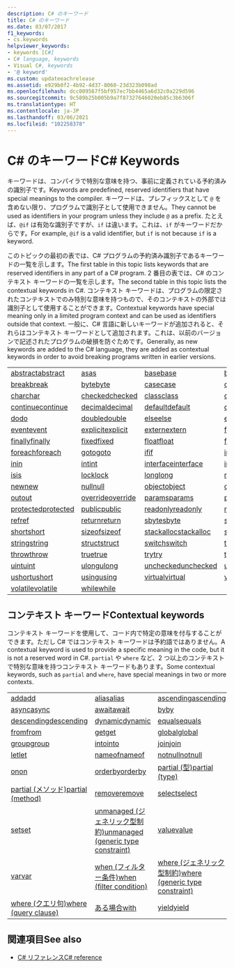 ```yaml
---
description: C# のキーワード
title: C# のキーワード
ms.date: 03/07/2017
f1_keywords:
- cs.keywords
helpviewer_keywords:
- keywords [C#]
- C# language, keywords
- Visual C#, keywords
- '@ keyword'
ms.custom: updateeachrelease
ms.assetid: e929b0f2-4b92-4d37-8060-23d323b098ad
ms.openlocfilehash: dcc009567f5bf957ec7bb4465a6d32c0a229d596
ms.sourcegitcommit: 9c589b25b005b9a7f87327646020eb85c3b6306f
ms.translationtype: HT
ms.contentlocale: ja-JP
ms.lasthandoff: 03/06/2021
ms.locfileid: "102258378"
---
```

# <a name="c-keywords"></a><span data-ttu-id="13d21-103">C# のキーワード</span><span class="sxs-lookup"><span data-stu-id="13d21-103">C# Keywords</span></span>

<span data-ttu-id="13d21-104">キーワードは、コンパイラで特別な意味を持つ、事前に定義されている予約済みの識別子です。</span><span class="sxs-lookup"><span data-stu-id="13d21-104">Keywords are predefined, reserved identifiers that have special meanings to the compiler.</span></span> <span data-ttu-id="13d21-105">キーワードは、プレフィックスとして `@` を含めない限り、プログラムで識別子として使用できません。</span><span class="sxs-lookup"><span data-stu-id="13d21-105">They cannot be used as identifiers in your program unless they include `@` as a prefix.</span></span> <span data-ttu-id="13d21-106">たとえば、`@if` は有効な識別子ですが、`if` は違います。これは、`if` がキーワードだからです。</span><span class="sxs-lookup"><span data-stu-id="13d21-106">For example, `@if` is a valid identifier, but `if` is not because `if` is a keyword.</span></span>  
  
 <span data-ttu-id="13d21-107">このトピックの最初の表では、C# プログラムの予約済み識別子であるキーワードの一覧を示します。</span><span class="sxs-lookup"><span data-stu-id="13d21-107">The first table in this topic lists keywords that are reserved identifiers in any part of a C# program.</span></span> <span data-ttu-id="13d21-108">2 番目の表では、C# のコンテキスト キーワードの一覧を示します。</span><span class="sxs-lookup"><span data-stu-id="13d21-108">The second table in this topic lists the contextual keywords in C#.</span></span> <span data-ttu-id="13d21-109">コンテキスト キーワードは、プログラムの限定されたコンテキストでのみ特別な意味を持つもので、そのコンテキストの外部では識別子として使用することができます。</span><span class="sxs-lookup"><span data-stu-id="13d21-109">Contextual keywords have special meaning only in a limited program context and can be used as identifiers outside that context.</span></span> <span data-ttu-id="13d21-110">一般に、C# 言語に新しいキーワードが追加されると、それらはコンテキスト キーワードとして追加されます。これは、以前のバージョンで記述されたプログラムの破損を防ぐためです。</span><span class="sxs-lookup"><span data-stu-id="13d21-110">Generally, as new keywords are added to the C# language, they are added as contextual keywords in order to avoid breaking programs written in earlier versions.</span></span>  
  
|||||  
|---|---|---|---|  
|[<span data-ttu-id="13d21-111">abstract</span><span class="sxs-lookup"><span data-stu-id="13d21-111">abstract</span></span>](abstract.md)|[<span data-ttu-id="13d21-112">as</span><span class="sxs-lookup"><span data-stu-id="13d21-112">as</span></span>](../operators/type-testing-and-cast.md#as-operator)|[<span data-ttu-id="13d21-113">base</span><span class="sxs-lookup"><span data-stu-id="13d21-113">base</span></span>](base.md)|[<span data-ttu-id="13d21-114">bool</span><span class="sxs-lookup"><span data-stu-id="13d21-114">bool</span></span>](../builtin-types/bool.md)|  
|[<span data-ttu-id="13d21-115">break</span><span class="sxs-lookup"><span data-stu-id="13d21-115">break</span></span>](break.md)|[<span data-ttu-id="13d21-116">byte</span><span class="sxs-lookup"><span data-stu-id="13d21-116">byte</span></span>](../builtin-types/integral-numeric-types.md)|[<span data-ttu-id="13d21-117">case</span><span class="sxs-lookup"><span data-stu-id="13d21-117">case</span></span>](switch.md)|[<span data-ttu-id="13d21-118">catch</span><span class="sxs-lookup"><span data-stu-id="13d21-118">catch</span></span>](try-catch.md)|  
|[<span data-ttu-id="13d21-119">char</span><span class="sxs-lookup"><span data-stu-id="13d21-119">char</span></span>](../builtin-types/char.md)|[<span data-ttu-id="13d21-120">checked</span><span class="sxs-lookup"><span data-stu-id="13d21-120">checked</span></span>](checked.md)|[<span data-ttu-id="13d21-121">class</span><span class="sxs-lookup"><span data-stu-id="13d21-121">class</span></span>](class.md)|[<span data-ttu-id="13d21-122">const</span><span class="sxs-lookup"><span data-stu-id="13d21-122">const</span></span>](const.md)|  
|[<span data-ttu-id="13d21-123">continue</span><span class="sxs-lookup"><span data-stu-id="13d21-123">continue</span></span>](continue.md)|[<span data-ttu-id="13d21-124">decimal</span><span class="sxs-lookup"><span data-stu-id="13d21-124">decimal</span></span>](../builtin-types/floating-point-numeric-types.md)|[<span data-ttu-id="13d21-125">default</span><span class="sxs-lookup"><span data-stu-id="13d21-125">default</span></span>](default.md)|[<span data-ttu-id="13d21-126">delegate</span><span class="sxs-lookup"><span data-stu-id="13d21-126">delegate</span></span>](../builtin-types/reference-types.md)|  
|[<span data-ttu-id="13d21-127">do</span><span class="sxs-lookup"><span data-stu-id="13d21-127">do</span></span>](do.md)|[<span data-ttu-id="13d21-128">double</span><span class="sxs-lookup"><span data-stu-id="13d21-128">double</span></span>](../builtin-types/floating-point-numeric-types.md)|[<span data-ttu-id="13d21-129">else</span><span class="sxs-lookup"><span data-stu-id="13d21-129">else</span></span>](if-else.md)|[<span data-ttu-id="13d21-130">enum</span><span class="sxs-lookup"><span data-stu-id="13d21-130">enum</span></span>](../builtin-types/enum.md)|  
|[<span data-ttu-id="13d21-131">event</span><span class="sxs-lookup"><span data-stu-id="13d21-131">event</span></span>](event.md)|[<span data-ttu-id="13d21-132">explicit</span><span class="sxs-lookup"><span data-stu-id="13d21-132">explicit</span></span>](../operators/user-defined-conversion-operators.md)|[<span data-ttu-id="13d21-133">extern</span><span class="sxs-lookup"><span data-stu-id="13d21-133">extern</span></span>](extern.md)|[<span data-ttu-id="13d21-134">false</span><span class="sxs-lookup"><span data-stu-id="13d21-134">false</span></span>](../builtin-types/bool.md)|  
|[<span data-ttu-id="13d21-135">finally</span><span class="sxs-lookup"><span data-stu-id="13d21-135">finally</span></span>](try-finally.md)|[<span data-ttu-id="13d21-136">fixed</span><span class="sxs-lookup"><span data-stu-id="13d21-136">fixed</span></span>](fixed-statement.md)|[<span data-ttu-id="13d21-137">float</span><span class="sxs-lookup"><span data-stu-id="13d21-137">float</span></span>](../builtin-types/floating-point-numeric-types.md)|[<span data-ttu-id="13d21-138">for</span><span class="sxs-lookup"><span data-stu-id="13d21-138">for</span></span>](for.md)|  
|[<span data-ttu-id="13d21-139">foreach</span><span class="sxs-lookup"><span data-stu-id="13d21-139">foreach</span></span>](foreach-in.md)|[<span data-ttu-id="13d21-140">goto</span><span class="sxs-lookup"><span data-stu-id="13d21-140">goto</span></span>](goto.md)|[<span data-ttu-id="13d21-141">if</span><span class="sxs-lookup"><span data-stu-id="13d21-141">if</span></span>](if-else.md)|[<span data-ttu-id="13d21-142">implicit</span><span class="sxs-lookup"><span data-stu-id="13d21-142">implicit</span></span>](../operators/user-defined-conversion-operators.md)|  
|[<span data-ttu-id="13d21-143">in</span><span class="sxs-lookup"><span data-stu-id="13d21-143">in</span></span>](in.md)|[<span data-ttu-id="13d21-144">int</span><span class="sxs-lookup"><span data-stu-id="13d21-144">int</span></span>](../builtin-types/integral-numeric-types.md)|[<span data-ttu-id="13d21-145">interface</span><span class="sxs-lookup"><span data-stu-id="13d21-145">interface</span></span>](interface.md)|[<span data-ttu-id="13d21-146">internal</span><span class="sxs-lookup"><span data-stu-id="13d21-146">internal</span></span>](internal.md)|
|[<span data-ttu-id="13d21-147">is</span><span class="sxs-lookup"><span data-stu-id="13d21-147">is</span></span>](is.md)|[<span data-ttu-id="13d21-148">lock</span><span class="sxs-lookup"><span data-stu-id="13d21-148">lock</span></span>](lock-statement.md)|[<span data-ttu-id="13d21-149">long</span><span class="sxs-lookup"><span data-stu-id="13d21-149">long</span></span>](../builtin-types/integral-numeric-types.md)|[<span data-ttu-id="13d21-150">namespace</span><span class="sxs-lookup"><span data-stu-id="13d21-150">namespace</span></span>](namespace.md)|
|[<span data-ttu-id="13d21-151">new</span><span class="sxs-lookup"><span data-stu-id="13d21-151">new</span></span>](../operators/new-operator.md)|[<span data-ttu-id="13d21-152">null</span><span class="sxs-lookup"><span data-stu-id="13d21-152">null</span></span>](null.md)|[<span data-ttu-id="13d21-153">object</span><span class="sxs-lookup"><span data-stu-id="13d21-153">object</span></span>](../builtin-types/reference-types.md)|[<span data-ttu-id="13d21-154">operator</span><span class="sxs-lookup"><span data-stu-id="13d21-154">operator</span></span>](../operators/operator-overloading.md)|
|[<span data-ttu-id="13d21-155">out</span><span class="sxs-lookup"><span data-stu-id="13d21-155">out</span></span>](out.md)|[<span data-ttu-id="13d21-156">override</span><span class="sxs-lookup"><span data-stu-id="13d21-156">override</span></span>](override.md)|[<span data-ttu-id="13d21-157">params</span><span class="sxs-lookup"><span data-stu-id="13d21-157">params</span></span>](params.md)|[<span data-ttu-id="13d21-158">private</span><span class="sxs-lookup"><span data-stu-id="13d21-158">private</span></span>](private.md)|
|[<span data-ttu-id="13d21-159">protected</span><span class="sxs-lookup"><span data-stu-id="13d21-159">protected</span></span>](protected.md)|[<span data-ttu-id="13d21-160">public</span><span class="sxs-lookup"><span data-stu-id="13d21-160">public</span></span>](public.md)|[<span data-ttu-id="13d21-161">readonly</span><span class="sxs-lookup"><span data-stu-id="13d21-161">readonly</span></span>](readonly.md)|[<span data-ttu-id="13d21-162">record</span><span class="sxs-lookup"><span data-stu-id="13d21-162">record</span></span>](../../programming-guide/classes-and-structs/records.md)|
|[<span data-ttu-id="13d21-163">ref</span><span class="sxs-lookup"><span data-stu-id="13d21-163">ref</span></span>](ref.md)|[<span data-ttu-id="13d21-164">return</span><span class="sxs-lookup"><span data-stu-id="13d21-164">return</span></span>](return.md)|[<span data-ttu-id="13d21-165">sbyte</span><span class="sxs-lookup"><span data-stu-id="13d21-165">sbyte</span></span>](../builtin-types/integral-numeric-types.md)|[<span data-ttu-id="13d21-166">sealed</span><span class="sxs-lookup"><span data-stu-id="13d21-166">sealed</span></span>](sealed.md)|
|[<span data-ttu-id="13d21-167">short</span><span class="sxs-lookup"><span data-stu-id="13d21-167">short</span></span>](../builtin-types/integral-numeric-types.md)|[<span data-ttu-id="13d21-168">sizeof</span><span class="sxs-lookup"><span data-stu-id="13d21-168">sizeof</span></span>](../operators/sizeof.md)|[<span data-ttu-id="13d21-169">stackalloc</span><span class="sxs-lookup"><span data-stu-id="13d21-169">stackalloc</span></span>](../operators/stackalloc.md)|[<span data-ttu-id="13d21-170">static</span><span class="sxs-lookup"><span data-stu-id="13d21-170">static</span></span>](static.md)|
|[<span data-ttu-id="13d21-171">string</span><span class="sxs-lookup"><span data-stu-id="13d21-171">string</span></span>](../builtin-types/reference-types.md)|[<span data-ttu-id="13d21-172">struct</span><span class="sxs-lookup"><span data-stu-id="13d21-172">struct</span></span>](../builtin-types/struct.md)|[<span data-ttu-id="13d21-173">switch</span><span class="sxs-lookup"><span data-stu-id="13d21-173">switch</span></span>](switch.md)|[<span data-ttu-id="13d21-174">this</span><span class="sxs-lookup"><span data-stu-id="13d21-174">this</span></span>](this.md)|
|[<span data-ttu-id="13d21-175">throw</span><span class="sxs-lookup"><span data-stu-id="13d21-175">throw</span></span>](throw.md)|[<span data-ttu-id="13d21-176">true</span><span class="sxs-lookup"><span data-stu-id="13d21-176">true</span></span>](../builtin-types/bool.md)|[<span data-ttu-id="13d21-177">try</span><span class="sxs-lookup"><span data-stu-id="13d21-177">try</span></span>](try-catch.md)|[<span data-ttu-id="13d21-178">typeof</span><span class="sxs-lookup"><span data-stu-id="13d21-178">typeof</span></span>](../operators/type-testing-and-cast.md#typeof-operator)|
|[<span data-ttu-id="13d21-179">uint</span><span class="sxs-lookup"><span data-stu-id="13d21-179">uint</span></span>](../builtin-types/integral-numeric-types.md)|[<span data-ttu-id="13d21-180">ulong</span><span class="sxs-lookup"><span data-stu-id="13d21-180">ulong</span></span>](../builtin-types/integral-numeric-types.md)|[<span data-ttu-id="13d21-181">unchecked</span><span class="sxs-lookup"><span data-stu-id="13d21-181">unchecked</span></span>](unchecked.md)|[<span data-ttu-id="13d21-182">unsafe</span><span class="sxs-lookup"><span data-stu-id="13d21-182">unsafe</span></span>](unsafe.md)|
|[<span data-ttu-id="13d21-183">ushort</span><span class="sxs-lookup"><span data-stu-id="13d21-183">ushort</span></span>](../builtin-types/integral-numeric-types.md)|[<span data-ttu-id="13d21-184">using</span><span class="sxs-lookup"><span data-stu-id="13d21-184">using</span></span>](using.md)|[<span data-ttu-id="13d21-185">virtual</span><span class="sxs-lookup"><span data-stu-id="13d21-185">virtual</span></span>](virtual.md)|[<span data-ttu-id="13d21-186">void</span><span class="sxs-lookup"><span data-stu-id="13d21-186">void</span></span>](../builtin-types/void.md)|
|[<span data-ttu-id="13d21-187">volatile</span><span class="sxs-lookup"><span data-stu-id="13d21-187">volatile</span></span>](volatile.md)|[<span data-ttu-id="13d21-188">while</span><span class="sxs-lookup"><span data-stu-id="13d21-188">while</span></span>](while.md)|

## <a name="contextual-keywords"></a><span data-ttu-id="13d21-189">コンテキスト キーワード</span><span class="sxs-lookup"><span data-stu-id="13d21-189">Contextual keywords</span></span>

 <span data-ttu-id="13d21-190">コンテキスト キーワードを使用して、コード内で特定の意味を付与することができます。ただし C# ではコンテキスト キーワードは予約語ではありません。</span><span class="sxs-lookup"><span data-stu-id="13d21-190">A contextual keyword is used to provide a specific meaning in the code, but it is not a reserved word in C#.</span></span> <span data-ttu-id="13d21-191">`partial` や `where` など、2 つ以上のコンテキストで特別な意味を持つコンテキスト キーワードもあります。</span><span class="sxs-lookup"><span data-stu-id="13d21-191">Some contextual keywords, such as `partial` and `where`, have special meanings in two or more contexts.</span></span>  
  
||||  
|---|---|---|  
|[<span data-ttu-id="13d21-192">add</span><span class="sxs-lookup"><span data-stu-id="13d21-192">add</span></span>](add.md)|[<span data-ttu-id="13d21-193">alias</span><span class="sxs-lookup"><span data-stu-id="13d21-193">alias</span></span>](extern-alias.md)|[<span data-ttu-id="13d21-194">ascending</span><span class="sxs-lookup"><span data-stu-id="13d21-194">ascending</span></span>](ascending.md)|
|[<span data-ttu-id="13d21-195">async</span><span class="sxs-lookup"><span data-stu-id="13d21-195">async</span></span>](async.md)|[<span data-ttu-id="13d21-196">await</span><span class="sxs-lookup"><span data-stu-id="13d21-196">await</span></span>](../operators/await.md)|[<span data-ttu-id="13d21-197">by</span><span class="sxs-lookup"><span data-stu-id="13d21-197">by</span></span>](by.md)|
|[<span data-ttu-id="13d21-198">descending</span><span class="sxs-lookup"><span data-stu-id="13d21-198">descending</span></span>](descending.md)|[<span data-ttu-id="13d21-199">dynamic</span><span class="sxs-lookup"><span data-stu-id="13d21-199">dynamic</span></span>](../builtin-types/reference-types.md)|[<span data-ttu-id="13d21-200">equals</span><span class="sxs-lookup"><span data-stu-id="13d21-200">equals</span></span>](equals.md)|
|[<span data-ttu-id="13d21-201">from</span><span class="sxs-lookup"><span data-stu-id="13d21-201">from</span></span>](from-clause.md)|[<span data-ttu-id="13d21-202">get</span><span class="sxs-lookup"><span data-stu-id="13d21-202">get</span></span>](get.md)|[<span data-ttu-id="13d21-203">global</span><span class="sxs-lookup"><span data-stu-id="13d21-203">global</span></span>](../operators/namespace-alias-qualifier.md)|
|[<span data-ttu-id="13d21-204">group</span><span class="sxs-lookup"><span data-stu-id="13d21-204">group</span></span>](group-clause.md)|[<span data-ttu-id="13d21-205">into</span><span class="sxs-lookup"><span data-stu-id="13d21-205">into</span></span>](into.md)|[<span data-ttu-id="13d21-206">join</span><span class="sxs-lookup"><span data-stu-id="13d21-206">join</span></span>](join-clause.md)|
|[<span data-ttu-id="13d21-207">let</span><span class="sxs-lookup"><span data-stu-id="13d21-207">let</span></span>](let-clause.md)|[<span data-ttu-id="13d21-208">nameof</span><span class="sxs-lookup"><span data-stu-id="13d21-208">nameof</span></span>](../operators/nameof.md)|[<span data-ttu-id="13d21-209">notnull</span><span class="sxs-lookup"><span data-stu-id="13d21-209">notnull</span></span>](../../programming-guide/generics/constraints-on-type-parameters.md#notnull-constraint)|
|[<span data-ttu-id="13d21-210">on</span><span class="sxs-lookup"><span data-stu-id="13d21-210">on</span></span>](on.md)|[<span data-ttu-id="13d21-211">orderby</span><span class="sxs-lookup"><span data-stu-id="13d21-211">orderby</span></span>](orderby-clause.md)|[<span data-ttu-id="13d21-212">partial (型)</span><span class="sxs-lookup"><span data-stu-id="13d21-212">partial (type)</span></span>](partial-type.md)|
|[<span data-ttu-id="13d21-213">partial (メソッド)</span><span class="sxs-lookup"><span data-stu-id="13d21-213">partial (method)</span></span>](partial-method.md)|[<span data-ttu-id="13d21-214">remove</span><span class="sxs-lookup"><span data-stu-id="13d21-214">remove</span></span>](remove.md)|[<span data-ttu-id="13d21-215">select</span><span class="sxs-lookup"><span data-stu-id="13d21-215">select</span></span>](select-clause.md)|
|[<span data-ttu-id="13d21-216">set</span><span class="sxs-lookup"><span data-stu-id="13d21-216">set</span></span>](set.md)|[<span data-ttu-id="13d21-217">unmanaged (ジェネリック型制約)</span><span class="sxs-lookup"><span data-stu-id="13d21-217">unmanaged (generic type constraint)</span></span>](../../programming-guide/generics/constraints-on-type-parameters.md#unmanaged-constraint)|[<span data-ttu-id="13d21-218">value</span><span class="sxs-lookup"><span data-stu-id="13d21-218">value</span></span>](value.md)|
|[<span data-ttu-id="13d21-219">var</span><span class="sxs-lookup"><span data-stu-id="13d21-219">var</span></span>](var.md)|[<span data-ttu-id="13d21-220">when (フィルター条件)</span><span class="sxs-lookup"><span data-stu-id="13d21-220">when (filter condition)</span></span>](when.md)|[<span data-ttu-id="13d21-221">where (ジェネリック型制約)</span><span class="sxs-lookup"><span data-stu-id="13d21-221">where (generic type constraint)</span></span>](where-generic-type-constraint.md)|
|[<span data-ttu-id="13d21-222">where (クエリ句)</span><span class="sxs-lookup"><span data-stu-id="13d21-222">where (query clause)</span></span>](where-clause.md)|[<span data-ttu-id="13d21-223">ある場合</span><span class="sxs-lookup"><span data-stu-id="13d21-223">with</span></span>](../operators/with-expression.md)|[<span data-ttu-id="13d21-224">yield</span><span class="sxs-lookup"><span data-stu-id="13d21-224">yield</span></span>](yield.md)|
  
## <a name="see-also"></a><span data-ttu-id="13d21-225">関連項目</span><span class="sxs-lookup"><span data-stu-id="13d21-225">See also</span></span>

- [<span data-ttu-id="13d21-226">C# リファレンス</span><span class="sxs-lookup"><span data-stu-id="13d21-226">C# reference</span></span>](../index.md)
